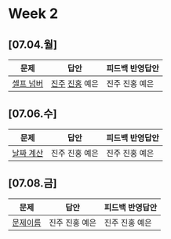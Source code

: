 # Week 2
## [07.04.월]

| 문제                                              | 답안                                          | 피드백 반영답안                       |
| ------------------------------------------------- | --------------------------------------------- | -------------------------------------- |
| [셀프 넘버](https://www.acmicpc.net/problem/4673) | [진주](0703_kjj_4673.py) [진홍](0703_kjh_4673.py) 예은 | 진주 진홍 예은 |

## [07.06.수]

| 문제                                              | 답안                                          | 피드백 반영답안                       |
| ------------------------------------------------- | --------------------------------------------- | -------------------------------------- |
| [날짜 계산](https://www.acmicpc.net/problem/1476) | 진주 진홍 예은 | 진주 진홍 예은 |

## [07.08.금]

| 문제                                              | 답안                                          | 피드백 반영답안                       |
| ------------------------------------------------- | --------------------------------------------- | -------------------------------------- |
| [문제이름]() | 진주 진홍 예은 | 진주 진홍 예은 |
